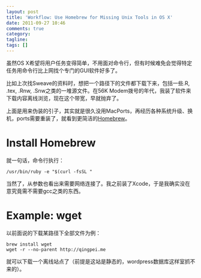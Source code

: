```yaml
---
layout: post
title: 'Workflow: Use Homebrew for Missing Unix Tools in OS X'
date: 2011-09-27 10:46
comments: true
category: 
tagline: 
tags: []
---
```

    

虽然OS X希望将用户任务变得简单，不用面对命令行，但有时候难免会觉得特定任务用命令行比上网找个专门的GUI软件好多了。

比如上次找Sweave的资料时，想把一个路径下的文件都下载下来，包括一些.R, .tex, .Rnw, .Snw之类的一堆源文件。在56K Modem拨号的年代，我装了软件来下载内容离线浏览，现在这个带宽，早就抛弃了。

上面是用来伪装的引子，其实就是很久没用MacPorts，再经历各种系统升级、换机，ports需要重装了，就看到更简洁的[Homebrew](http://mxcl.github.com/homebrew/)。

# Install Homebrew

就一句话，命令行执行：

    
    /usr/bin/ruby -e "$(curl -fsSL "

当然了，从参数也看出来需要网络连接了。我之前装了Xcode，于是我确实没在意究竟需不需要gcc之类的东西。

# Example: wget

以前面说的下载某路径下全部文件为例：

    
    brew install wget
    wget -r --no-parent http://qingpei.me
    

就可以下载一个离线站点了（前提是这站是静态的，wordpress数据库这样室抓不来的）。
